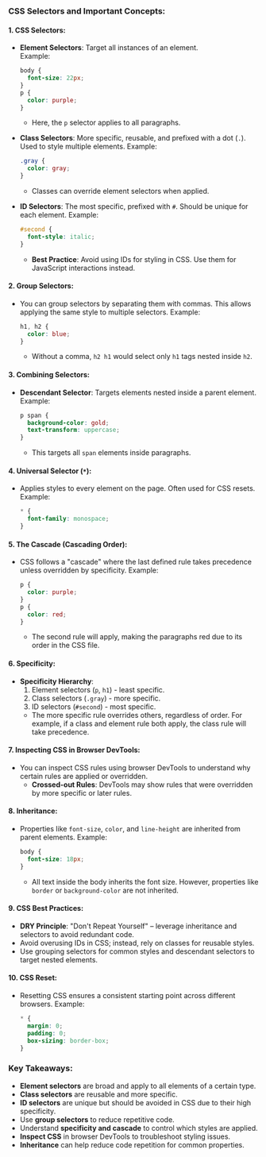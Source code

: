 ### **CSS Selectors and Important Concepts:**

#### 1. **CSS Selectors:**
   - **Element Selectors**: Target all instances of an element.  
     Example:
     ```css 
     body {
       font-size: 22px;
     }
     p {
       color: purple;
     }
     ```
     - Here, the `p` selector applies to all paragraphs.

   - **Class Selectors**: More specific, reusable, and prefixed with a dot (`.`). Used to style multiple elements.
     Example:
     ```css
     .gray {
       color: gray;
     }
     ```
     - Classes can override element selectors when applied.

   - **ID Selectors**: The most specific, prefixed with `#`. Should be unique for each element.
     Example:
     ```css
     #second {
       font-style: italic;
     }
     ```
     - **Best Practice**: Avoid using IDs for styling in CSS. Use them for JavaScript interactions instead.

#### 2. **Group Selectors:**
   - You can group selectors by separating them with commas. This allows applying the same style to multiple selectors.
     Example:
     ```css
     h1, h2 {
       color: blue;
     }
     ```
     - Without a comma, `h2 h1` would select only `h1` tags nested inside `h2`.

#### 3. **Combining Selectors:**
   - **Descendant Selector**: Targets elements nested inside a parent element.
     Example:
     ```css
     p span {
       background-color: gold;
       text-transform: uppercase;
     }
     ```
     - This targets all `span` elements inside paragraphs.

#### 4. **Universal Selector (`*`)**:  
   - Applies styles to every element on the page. Often used for CSS resets.
     Example:
     ```css
     * {
       font-family: monospace;
     }
     ```

#### 5. **The Cascade (Cascading Order):**
   - CSS follows a "cascade" where the last defined rule takes precedence unless overridden by specificity.
     Example:
     ```css
     p {
       color: purple;
     }
     p {
       color: red;
     }
     ```
     - The second rule will apply, making the paragraphs red due to its order in the CSS file.

#### 6. **Specificity:**
   - **Specificity Hierarchy**:
     1. Element selectors (`p`, `h1`) - least specific.
     2. Class selectors (`.gray`) - more specific.
     3. ID selectors (`#second`) - most specific.
     - The more specific rule overrides others, regardless of order. For example, if a class and element rule both apply, the class rule will take precedence.

#### 7. **Inspecting CSS in Browser DevTools:**
   - You can inspect CSS rules using browser DevTools to understand why certain rules are applied or overridden.
     - **Crossed-out Rules**: DevTools may show rules that were overridden by more specific or later rules.

#### 8. **Inheritance:**
   - Properties like `font-size`, `color`, and `line-height` are inherited from parent elements.
     Example:
     ```css
     body {
       font-size: 18px;
     }
     ```
     - All text inside the body inherits the font size. However, properties like `border` or `background-color` are not inherited.

#### 9. **CSS Best Practices:**
   - **DRY Principle**: "Don't Repeat Yourself" – leverage inheritance and selectors to avoid redundant code.
   - Avoid overusing IDs in CSS; instead, rely on classes for reusable styles.
   - Use grouping selectors for common styles and descendant selectors to target nested elements.

#### 10. **CSS Reset:**
   - Resetting CSS ensures a consistent starting point across different browsers.
     Example:
     ```css
     * {
       margin: 0;
       padding: 0;
       box-sizing: border-box;
     }
     ```

### **Key Takeaways:**
   - **Element selectors** are broad and apply to all elements of a certain type.
   - **Class selectors** are reusable and more specific.
   - **ID selectors** are unique but should be avoided in CSS due to their high specificity.
   - Use **group selectors** to reduce repetitive code.
   - Understand **specificity and cascade** to control which styles are applied.
   - **Inspect CSS** in browser DevTools to troubleshoot styling issues.
   - **Inheritance** can help reduce code repetition for common properties.
